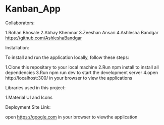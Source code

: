 # Kanban_App

Collaborators:

1.Rohan Bhosale 
2.Abhay Khemnar
3.Zeeshan Ansari
4.Ashlesha Bandgar https://github.com/AshleshaBandgar

Installation:

To install and run the application locally, follow these steps:

1.Clone this repositary to your local machine
2.Run npm install to install all dependencies
3.Run npm run dev to start the development server
4.open http://localhost:300/ in your browser to view the applications

Libraries used in this project:

1.Material UI and Icons

Deployment Site Link:

open https://google.com in your browser to viewthe application
